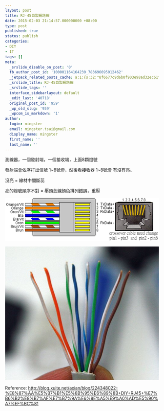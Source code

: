 ```yaml
---
layout: post
title: RJ-45自製網路線
date: 2015-02-03 21:14:57.000000000 +08:00
type: post
published: true
status: publish
categories:
- DIY
- IT
tags: []
meta:
  _srslide_disable_on_post: '0'
  fb_author_post_id: '100001164164230_783696695012462'
  _jetpack_related_posts_cache: a:1:{s:32:"8f6677c9d6b0f903e98ad32ec61f8deb";a:2:{s:7:"expires";i:1456137550;s:7:"payload";a:3:{i:0;a:1:{s:2:"id";i:460;}i:1;a:1:{s:2:"id";i:140;}i:2;a:1:{s:2:"id";i:100;}}}}
  _srslide_title: RJ-45自製網路線
  _srslide_tags: ''
  interface_sidebarlayout: default
  _edit_last: '40718'
  original_post_id: '959'
  _wp_old_slug: '959'
  _wpcom_is_markdown: '1'
author:
  login: mingster
  email: mingster.tsai@gmail.com
  display_name: mingster
  first_name: ''
  last_name: ''
---
```

<p>測線器，一個發射端，一個接收端，上面8顆燈號</p>
<p>發射端會依序打出信號 1~8號燈，然後看接收器 1~8號燈 有沒有亮。</p>
<p>沒亮 = 線材中間斷蕊</p>
<p>亮的燈號順序不對 = 壓頭蕊線顏色排列錯誤，重壓</p>
<p><img class="alignnone size-full wp-image-960" src="/img/rj45.png" alt="rj45" width="511" height="142" /></p>
<p><img class="alignnone size-full wp-image-1651" src="/img/rj45-2.png" alt="rj45-2" width="510" height="437" /></p>
<p>Reference: <a href="http://blog.xuite.net/axian/blog/224348022-%E8%87%AA%E5%B7%B1%E5%8B%95%E6%89%8B+DIY+RJ45+%E7%B6%B2%E8%B7%AF%E7%B7%9A%E6%8E%A5%E9%A0%AD%E5%90%A7%EF%BC%81" target="_new">http://blog.xuite.net/axian/blog/224348022-%E8%87%AA%E5%B7%B1%E5%8B%95%E6%89%8B+DIY+RJ45+%E7%B6%B2%E8%B7%AF%E7%B7%9A%E6%8E%A5%E9%A0%AD%E5%90%A7%EF%BC%81</a></p>
